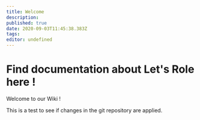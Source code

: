 ```yaml
---
title: Welcome
description: 
published: true
date: 2020-09-03T11:45:38.383Z
tags: 
editor: undefined
---
```


# Find documentation about Let's Role here !
Welcome to our Wiki !

This is a test to see if changes in the git repository are applied.
